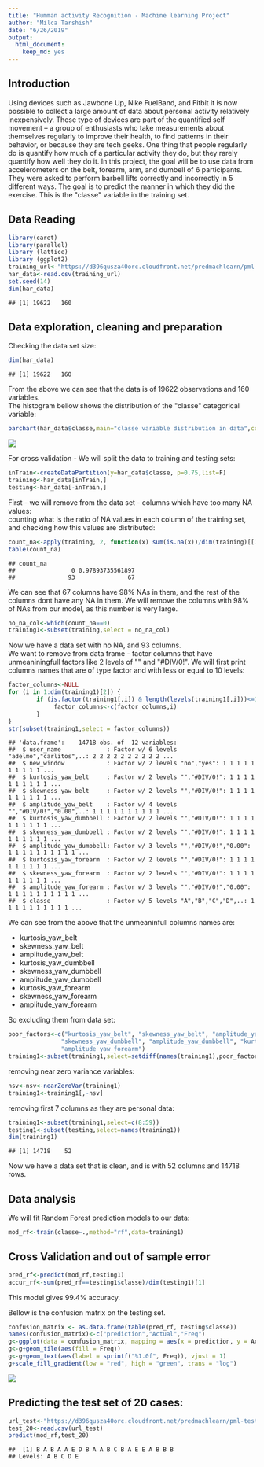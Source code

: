 ```yaml
---
title: "Humman activity Recognition - Machine learning Project"
author: "Milca Tarshish"
date: "6/26/2019"
output: 
  html_document: 
    keep_md: yes
---
```

## Introduction   
Using devices such as Jawbone Up, Nike FuelBand, and Fitbit it is now possible to collect a large amount of data about personal activity relatively inexpensively. These type of devices are part of the quantified self movement – a group of enthusiasts who take measurements about themselves regularly to improve their health, to find patterns in their behavior, or because they are tech geeks. One thing that people regularly do is quantify how much of a particular activity they do, but they rarely quantify how well they do it. In this project, the goal will be to use data from accelerometers on the belt, forearm, arm, and dumbell of 6 participants. They were asked to perform barbell lifts correctly and incorrectly in 5 different ways. The goal is to predict the manner in which they did the exercise. This is the "classe" variable in the training set.    

## Data Reading  

```r
library(caret)
library(parallel)
library (lattice)
library (ggplot2)
training_url<-"https://d396qusza40orc.cloudfront.net/predmachlearn/pml-training.csv"
har_data<-read.csv(training_url)
set.seed(14)
dim(har_data)
```

```
## [1] 19622   160
```

## Data exploration, cleaning and preparation     
Checking the data set size:  

```r
dim(har_data)
```

```
## [1] 19622   160
```
From the above we can see that the data is of 19622 observations and 160 variables.  
The histogram bellow shows the distribution of the "classe" categorical variable:  

```r
barchart(har_data$classe,main="classe variable distribution in data",col="purple",horizontal=F,xlab="classe")
```

![](index_files/figure-html/unnamed-chunk-3-1.png)<!-- -->

For cross validation - We will split the data to training and testing sets:


```r
inTrain<-createDataPartition(y=har_data$classe, p=0.75,list=F)
training<-har_data[inTrain,]
testing<-har_data[-inTrain,]
```
First - we will remove from the data set - columns which have too many NA values:  
counting what is the ratio of NA values in each column of the training set, and checking how this values are distributed:  

```r
count_na<-apply(training, 2, function(x) sum(is.na(x))/dim(training)[[1]])
table(count_na)
```

```
## count_na
##                0 0.97893735561897 
##               93               67
```
We can see that 67 columns have 98% NAs in them, and the rest of the columns dont have any NA in them. We will remove the columns with 98% of NAs from our model, as this number is very large.   

```r
no_na_col<-which(count_na==0)
training1<-subset(training,select = no_na_col)
```
Now we have a data set with no NA, and 93 columns.   
We want to remove from data frame - factor columns that have unmeaniningfull factors like 2 levels of "" and "#DIV/0!". 
We will first print columns names that are of type factor and with less or equal to 10 levels:


```r
factor_columns<-NULL
for (i in 1:dim(training1)[2]) {
        if (is.factor(training1[,i]) & length(levels(training1[,i]))<=10) {
             factor_columns<-c(factor_columns,i)                
        }
}
str(subset(training1,select = factor_columns))
```

```
## 'data.frame':	14718 obs. of  12 variables:
##  $ user_name             : Factor w/ 6 levels "adelmo","carlitos",..: 2 2 2 2 2 2 2 2 2 2 ...
##  $ new_window            : Factor w/ 2 levels "no","yes": 1 1 1 1 1 1 1 1 1 1 ...
##  $ kurtosis_yaw_belt     : Factor w/ 2 levels "","#DIV/0!": 1 1 1 1 1 1 1 1 1 1 ...
##  $ skewness_yaw_belt     : Factor w/ 2 levels "","#DIV/0!": 1 1 1 1 1 1 1 1 1 1 ...
##  $ amplitude_yaw_belt    : Factor w/ 4 levels "","#DIV/0!","0.00",..: 1 1 1 1 1 1 1 1 1 1 ...
##  $ kurtosis_yaw_dumbbell : Factor w/ 2 levels "","#DIV/0!": 1 1 1 1 1 1 1 1 1 1 ...
##  $ skewness_yaw_dumbbell : Factor w/ 2 levels "","#DIV/0!": 1 1 1 1 1 1 1 1 1 1 ...
##  $ amplitude_yaw_dumbbell: Factor w/ 3 levels "","#DIV/0!","0.00": 1 1 1 1 1 1 1 1 1 1 ...
##  $ kurtosis_yaw_forearm  : Factor w/ 2 levels "","#DIV/0!": 1 1 1 1 1 1 1 1 1 1 ...
##  $ skewness_yaw_forearm  : Factor w/ 2 levels "","#DIV/0!": 1 1 1 1 1 1 1 1 1 1 ...
##  $ amplitude_yaw_forearm : Factor w/ 3 levels "","#DIV/0!","0.00": 1 1 1 1 1 1 1 1 1 1 ...
##  $ classe                : Factor w/ 5 levels "A","B","C","D",..: 1 1 1 1 1 1 1 1 1 1 ...
```

We can see from the above that the unmeaninfull columns names are:  
- kurtosis_yaw_belt        
- skewness_yaw_belt      
- amplitude_yaw_belt  
- kurtosis_yaw_dumbbell    
- skewness_yaw_dumbbell    
- amplitude_yaw_dumbbell   
- kurtosis_yaw_forearm  
- skewness_yaw_forearm   
- amplitude_yaw_forearm  

So excluding them from data set:


```r
poor_factors<-c("kurtosis_yaw_belt", "skewness_yaw_belt", "amplitude_yaw_belt" , "kurtosis_yaw_dumbbell",
               "skewness_yaw_dumbbell", "amplitude_yaw_dumbbell", "kurtosis_yaw_forearm", "skewness_yaw_forearm",
               "amplitude_yaw_forearm")
training1<-subset(training1,select=setdiff(names(training1),poor_factors))
```

removing near zero variance variables:   

```r
nsv<-nsv<-nearZeroVar(training1)
training1<-training1[,-nsv]
```

removing first 7 columns as they are personal data:  

```r
training1<-subset(training1,select=c(8:59))
testing1<-subset(testing,select=names(training1))
dim(training1) 
```

```
## [1] 14718    52
```
Now we have a data set that is clean, and is with 52 columns and 14718 rows.  

## Data analysis
We will fit Random Forest prediction models to our data:  


```r
mod_rf<-train(classe~.,method="rf",data=training1)
```

## Cross Validation and out of sample error  

```r
pred_rf<-predict(mod_rf,testing1)
accur_rf<-sum(pred_rf==testing1$classe)/dim(testing1)[1]
```

This model gives 99.4% accuracy.  

Bellow is the confusion matrix on the testing set.  

```r
confusion_matrix <- as.data.frame(table(pred_rf, testing$classe))
names(confusion_matrix)<-c("prediction","Actual","Freq")
g<-ggplot(data = confusion_matrix, mapping = aes(x = prediction, y = Actual))
g<-g+geom_tile(aes(fill = Freq))
g<-g+geom_text(aes(label = sprintf("%1.0f", Freq)), vjust = 1) 
g+scale_fill_gradient(low = "red", high = "green", trans = "log")
```

![](index_files/figure-html/unnamed-chunk-13-1.png)<!-- -->

## Predicting the test set of 20 cases:


```r
url_test<-"https://d396qusza40orc.cloudfront.net/predmachlearn/pml-testing.csv"
test_20<-read.csv(url_test)
predict(mod_rf,test_20)
```

```
##  [1] B A B A A E D B A A B C B A E E A B B B
## Levels: A B C D E
```
